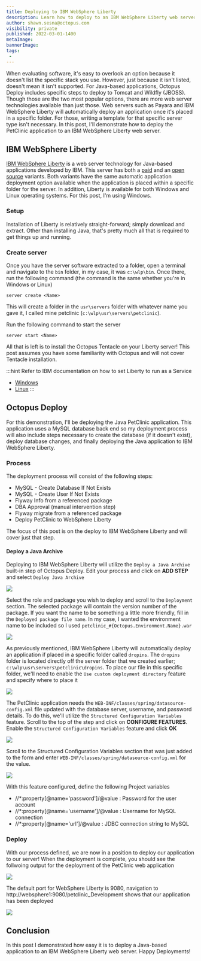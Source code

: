```yaml
---
title: Deploying to IBM WebSphere Liberty
description: Learn how to deploy to an IBM WebSphere Liberty web server with Octopus Deploy.
author: shawn.sesna@octopus.com
visibility: private
published: 2022-03-01-1400
metaImage: 
bannerImage: 
tags:
 - 
---
```


When evaluating software, it's easy to overlook an option because it doesn't list the specific stack you use.  However, just because it isn't listed, doesn't mean it isn't supported.  For Java-based applications, Octopus Deploy includes specific steps to deploy to Tomcat and Wildfly (JBOSS).  Though those are the two most popular options, there are more web server technologies available than just those.  Web servers such as Payara and IBM WebSphere Liberty will automatically deploy an application once it's placed in a specific folder.  For those, writing a template for that specific server type isn't necessary.  In this post, I'll demonstrate how to deploy the PetClinic application to an IBM WebSphere Liberty web server.

## IBM WebSphere Liberty
[IBM WebSphere Liberty](https://www.ibm.com/cloud/websphere-liberty) is a web server technology for Java-based applications developed by IBM.  This server has both a [paid](https://www.ibm.com/cloud/websphere-liberty/pricing) and an [open source](https://openliberty.io/) variants.  Both variants have the same automatic application deployment option available when the application is placed within a specific folder for the server.  In addition, Liberty is available for both Windows and Linux operating systems.  For this post, I'm using Windows.

### Setup
Installation of Liberty is relatively straight-forward; simply download and extract.  Other than installing Java, that's pretty much all that is required to get things up and running.

### Create server
Once you have the server software extracted to a folder, open a terminal and navigate to the `bin` folder, in my case, it was `c:\wlp\bin`.  Once there, run the following command (the command is the same whether you're in Windows or Linux)

```
server create <Name>
```
This will create a folder in the `usr\servers` folder with whatever name you gave it, I called mine petclinic (`c:\wlp\usr\servers\petclinic`).

Run the following command to start the server

```
server start <Name>
```
All that is left is to install the Octopus Tentacle on your Liberty server!  This post assumes you have some familiarity with Octopus and will not cover Tentacle installation.

:::hint
Refer to IBM documentation on how to set Liberty to run as a Service
- [Windows](https://www.ibm.com/support/pages/running-liberty-profile-server-microsoft-windows-service)
- [Linux](https://www.ibm.com/support/pages/running-websphere-liberty-service-linux)
:::

## Octopus Deploy
For this demonstration, I'll be deploying the Java PetClinic application.  This application uses a MySQL database back end so my deployment process will also include steps necessary to create the database (if it doesn't exist), deploy database changes, and finally deploying the Java application to IBM WebSphere Liberty.

### Process
The deployment process will consist of the following steps:
- MySQL - Create Database If Not Exists
- MySQL - Create User If Not Exists
- Flyway Info from a referenced package
- DBA Approval (manual intervention step)
- Flyway migrate from a referenced package
- Deploy PetClinic to WebSphere Liberty

The focus of this post is on the deploy to IBM WebSphere Liberty and will cover just that step.

#### Deploy a Java Archive
Deploying to IBM WebSphere Liberty will utilize the `Deploy a Java Archive` built-in step of Octopus Deploy.  Edit your process and click on **ADD STEP** and select `Deploy Java Archive`

![](octopus-deploy-java-archive.png)

Select the role and package you wish to deploy and scroll to the `Deployment` section.  The selected package will contain the version number of the package.  If you want the name to be something a little more friendly, fill in the `Deployed package file name`.  In my case, I wanted the environment name to be included so I used `petclinic_#{Octopus.Environment.Name}.war`

![](octopus-package-name.png)

As previously mentioned, IBM WebSphere Liberty will automatically deploy an application if placed in a specific folder called `dropins`.  The `dropins` folder is located directly off the server folder that we created earlier; `c:\wlp\usr\servers\petclinic\dropins`.  To place our file in this specific folder, we'll need to enable the `Use custom deployment directory` feature and specify where to place it

![](octopus-custom-directory.png)

The PetClinic application needs the `WEB-INF/classes/spring/datasource-config.xml` file updated with the database server, username, and password details.  To do this, we'll utilize the `Structured Configuration Variables` feature.  Scroll to the top of the step and click on **CONFIGURE FEATURES**.  Enable the `Structured Configuration Variables` feature and click **OK**

![](octopus-structured-configuration-variables.png)

Scroll to the Structured Configuration Variables section that was just added to the form and enter `WEB-INF/classes/spring/datasource-config.xml` for the value.

![](octopus-structured-configuration-variables-value.png)

With this feature configured, define the following Project variables

- //*:property[@name='password']/@value : Password for the user account
- //*:property[@name='username']/@value : Username for MySQL connection
- //*:property[@name='url']/@value : JDBC connection string to MySQL

### Deploy
With our process defined, we are now in a position to deploy our application to our server!  When the deployment is complete, you should see the follwoing output for the deployment of the PetClinic web application

![](octopus-deployment-complete.png)

The default port for WebSphere Liberty is 9080, navigation to http://websphere1:9080/petclinic_Development shows that our application has been deployed

![](websphere-petclinic.png)

## Conclusion
In this post I demonstrated how easy it is to deploy a Java-based application to an IBM WebSphere Liberty web server.  Happy Deployments!